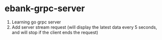 # ebank-grpc-server

1. Learning go grpc server
2. Add server stream request (will display the latest data every 5 seconds, and will stop if the client ends the request)
